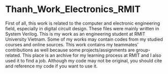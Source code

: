 # Thanh_Work_Electronics_RMIT
First of all, this work is related to the computer and electronic engineering field, especially in digital circuit design.
These files were mainly written in System Verilog.
This is my work as an engineering student at RMIT University Vietnam. Some of my works may contain codes from my studied courses and online sources.
This work contains my teammates’ contributions as well because some projects/assignments are group-related.
This place is an archive for my learning process at RMIT and I also used it to find a job. 
Although my code may not be original, you should cite and reference my code if you want to use it.


